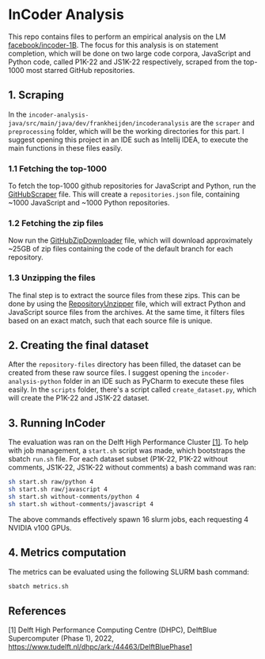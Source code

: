 # InCoder Analysis
This repo contains files to perform an empirical analysis on the LM [facebook/incoder-1B](https://huggingface.co/facebook/incoder-1B).
The focus for this analysis is on statement completion, which will be done on two large code corpora, JavaScript and Python code, called P1K-22 and JS1K-22 respectively, scraped from the top-1000 most starred GitHub repositories.

## 1. Scraping
In the `incoder-analysis-java/src/main/java/dev/frankheijden/incoderanalysis` are the `scraper` and `preprocessing` folder, which will be the working directories for this part.
I suggest opening this project in an IDE such as Intellij IDEA, to execute the main functions in these files easily.

### 1.1 Fetching the top-1000
To fetch the top-1000 github repositories for JavaScript and Python, run the [GitHubScraper](tree/master/incoder-analysis-java/src/main/java/dev/frankheijden/incoderanalysis/scraper/GitHubScraper.java) file.
This will create a `repositories.json` file, containing ~1000 JavaScript and ~1000 Python repositories.

### 1.2 Fetching the zip files
Now run the [GitHubZipDownloader](tree/master/incoder-analysis-java/src/main/java/dev/frankheijden/incoderanalysis/scraper/GitHubZipDownloader.java) file, which will download approximately ~25GB of zip files containing the code of the default branch for each repository.

### 1.3 Unzipping the files
The final step is to extract the source files from these zips.
This can be done by using the [RepositoryUnzipper](tree/master/incoder-analysis-java/src/main/java/dev/frankheijden/incoderanalysis/preprocessing/RepositoryUnzipper.java) file, which will extract Python and JavaScript source files from the archives.
At the same time, it filters files based on an exact match, such that each source file is unique.

## 2. Creating the final dataset
After the `repository-files` directory has been filled, the dataset can be created from these raw source files.
I suggest opening the `incoder-analysis-python` folder in an IDE such as PyCharm to execute these files easily.
In the `scripts` folder, there's a script called `create_dataset.py`, which will create the P1K-22 and JS1K-22 dataset.

## 3. Running InCoder
The evaluation was ran on the Delft High Performance Cluster [[1]](#dhpc).
To help with job management, a `start.sh` script was made, which bootstraps the sbatch `run.sh` file.
For each dataset subset (P1K-22, P1K-22 without comments, JS1K-22, JS1K-22 without comments) a bash command was ran:
```bash
sh start.sh raw/python 4
sh start.sh raw/javascript 4
sh start.sh without-comments/python 4
sh start.sh without-comments/javascript 4
```

The above commands effectively spawn 16 slurm jobs, each requesting 4 NVIDIA v100 GPUs.

## 4. Metrics computation
The metrics can be evaluated using the following SLURM bash command:
```bash
sbatch metrics.sh
```

## References
<a name="dhpc"></a> [1] Delft High Performance Computing Centre (DHPC), DelftBlue Supercomputer (Phase 1), 2022, https://www.tudelft.nl/dhpc/ark:/44463/DelftBluePhase1
